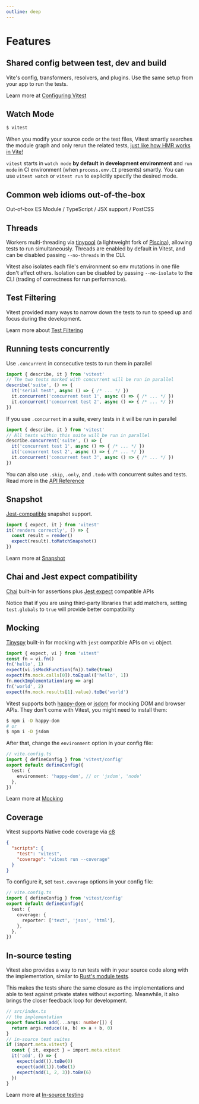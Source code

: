 ```yaml
---
outline: deep
---
```


# Features

<FeaturesList class="!gap-1 text-lg" />

## Shared config between test, dev and build

Vite's config, transformers, resolvers, and plugins. Use the same setup from your app to run the tests.

Learn more at [Configuring Vitest](/guide/#configuring-vitest)

## Watch Mode

```bash
$ vitest
```

When you modify your source code or the test files, Vitest smartly searches the module graph and only rerun the related tests, [just like how HMR works in Vite!](https://twitter.com/antfu7/status/1468233216939245579)

`vitest` starts in `watch mode` **by default in development environment** and `run mode` in CI environment (when `process.env.CI` presents) smartly. You can use `vitest watch` or `vitest run` to explicitly specify the desired mode.

## Common web idioms out-of-the-box

Out-of-box ES Module / TypeScript / JSX support / PostCSS

## Threads

Workers multi-threading via [tinypool](https://github.com/Aslemammad/tinypool) (a lightweight fork of [Piscina](https://github.com/piscinajs/piscina)), allowing tests to run simultaneously. Threads are enabled by default in Vitest, and can be disabled passing `--no-threads` in the CLI.

Vitest also isolates each file's environment so env mutations in one file don't affect others. Isolation can be disabled by passing `--no-isolate` to the CLI (trading of correctness for run performance).

## Test Filtering

Vitest provided many ways to narrow down the tests to run to speed up and focus during the development.

Learn more about [Test Filtering](./filtering.md)

## Running tests concurrently

Use `.concurrent` in consecutive tests to run them in parallel

```ts
import { describe, it } from 'vitest'
// The two tests marked with concurrent will be run in parallel
describe('suite', () => {
  it('serial test', async () => { /* ... */ })
  it.concurrent('concurrent test 1', async () => { /* ... */ })
  it.concurrent('concurrent test 2', async () => { /* ... */ })
})
```

If you use `.concurrent` in a suite, every tests in it will be run in parallel

```ts
import { describe, it } from 'vitest'
// All tests within this suite will be run in parallel
describe.concurrent('suite', () => {
  it('concurrent test 1', async () => { /* ... */ })
  it('concurrent test 2', async () => { /* ... */ })
  it.concurrent('concurrent test 3', async () => { /* ... */ })
})
```

You can also use `.skip`, `.only`, and `.todo` with concurrent suites and tests. Read more in the [API Reference](../api/#concurrent)

## Snapshot

[Jest-compatible](https://jestjs.io/docs/snapshot-testing) snapshot support.

```ts
import { expect, it } from 'vitest'
it('renders correctly', () => {
  const result = render()
  expect(result).toMatchSnapshot()
})
```

Learn more at [Snapshot](/guide/snapshot)

## Chai and Jest expect compatibility

[Chai](https://www.chaijs.com/) built-in for assertions plus [Jest expect](https://jestjs.io/docs/expect) compatible APIs

Notice that if you are using third-party libraries that add matchers, setting `test.globals` to `true` will provide better compatibility

## Mocking

[Tinyspy](https://github.com/Aslemammad/tinyspy) built-in for mocking with `jest` compatible APIs on `vi` object.

```ts
import { expect, vi } from 'vitest'
const fn = vi.fn()
fn('hello', 1)
expect(vi.isMockFunction(fn)).toBe(true)
expect(fn.mock.calls[0]).toEqual(['hello', 1])
fn.mockImplementation(arg => arg)
fn('world', 2)
expect(fn.mock.results[1].value).toBe('world')
```

Vitest supports both [happy-dom](https://github.com/capricorn86/happy-dom) or [jsdom](https://github.com/jsdom/jsdom) for mocking DOM and browser APIs. They don't come with Vitest, you might need to install them:

```bash
$ npm i -D happy-dom
# or
$ npm i -D jsdom
```

After that, change the `environment` option in your config file:

```ts
// vite.config.ts
import { defineConfig } from 'vitest/config'
export default defineConfig({
  test: {
    environment: 'happy-dom', // or 'jsdom', 'node'
  },
})
```

Learn more at [Mocking](/guide/mocking)

## Coverage

Vitest supports Native code coverage via [c8](https://github.com/bcoe/c8)

```json
{
  "scripts": {
    "test": "vitest",
    "coverage": "vitest run --coverage"
  }
}
```

To configure it, set `test.coverage` options in your config file:

```ts
// vite.config.ts
import { defineConfig } from 'vitest/config'
export default defineConfig({
  test: {
    coverage: {
      reporter: ['text', 'json', 'html'],
    },
  },
})
```

## In-source testing

Vitest also provides a way to run tests with in your source code along with the implementation, similar to [Rust's module tests](https://doc.rust-lang.org/book/ch11-03-test-organization.html#the-tests-module-and-cfgtest).

This makes the tests share the same closure as the implementations and able to test against private states without exporting. Meanwhile, it also brings the closer feedback loop for development.

```ts
// src/index.ts
// the implementation
export function add(...args: number[]) {
  return args.reduce((a, b) => a + b, 0)
}
// in-source test suites
if (import.meta.vitest) {
  const { it, expect } = import.meta.vitest
  it('add', () => {
    expect(add()).toBe(0)
    expect(add(1)).toBe(1)
    expect(add(1, 2, 3)).toBe(6)
  })
}
```

Learn more at [In-source testing](/guide/in-source)
